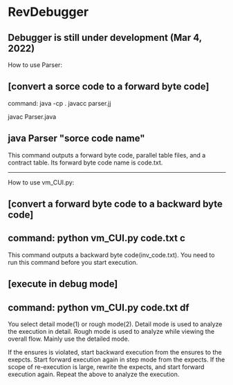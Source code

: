 # RevDebugger

## Debugger is still under development (Mar 4, 2022)
 
How to use Parser:

[convert a sorce code to a forward byte code]
-----------------------------
command: 
java -cp . javacc parser.jj

javac Parser.java

java Parser "sorce code name"
------------------------------

This command outputs a forward byte code, parallel table files, and a contract table.
Its forward byte code name is code.txt.



______________


How to use vm_CUI.py:

[convert a forward byte code to a backward byte code]
---------------------------
command:
python vm_CUI.py code.txt c
---------------------------
This command outputs a backward byte code(inv_code.txt). 
You need to run this command before you start execution.

[execute in debug mode]
----------------------------
command:
python vm_CUI.py code.txt df
----------------------------
You select detail mode(1) or rough mode(2).
Detail mode is used to analyze the execution in detail.
Rough mode is used to analyze while viewing the overall flow.
Mainly use the detailed mode.

If the ensures is violated, start backward execution from the ensures to the exepcts.
Start forward execution again in step mode from the expects.
If the scope of re-execution is large, rewrite the expects, and start forward execution again.
Repeat the above to analyze the execution. 



